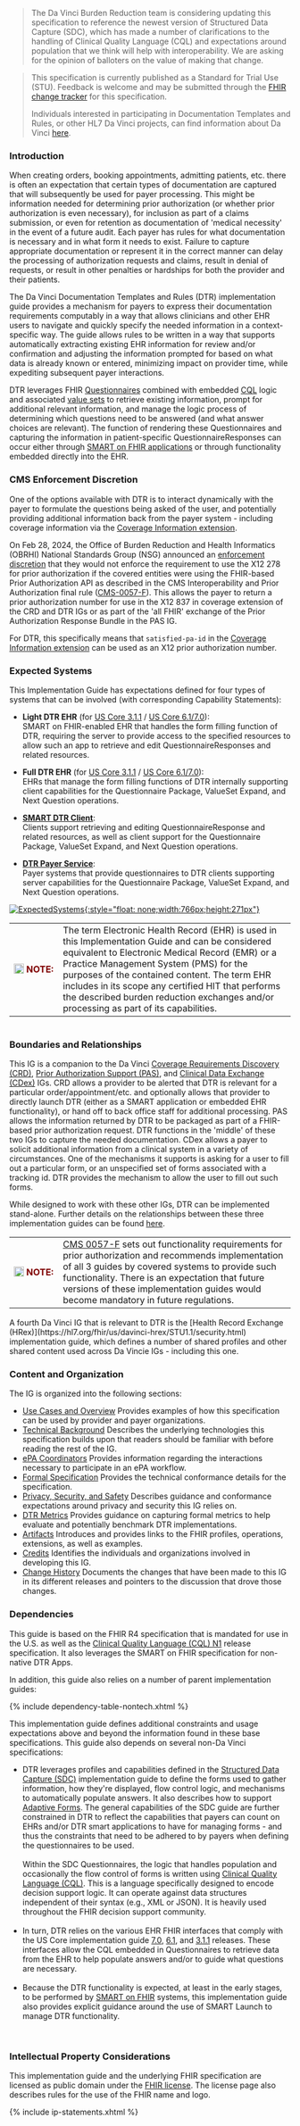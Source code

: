 <link rel="stylesheet" type="text/css" href="formatting.css" />

<blockquote class="note-to-balloters">
  <p>
    The Da Vinci Burden Reduction team is considering updating this specification to reference the newest version of Structured Data Capture (SDC), which has made a number of clarifications to the handling of Clinical Quality Language (CQL) and expectations around population that we think will help with interoperability.  We are asking for the opinion of balloters on the value of making that change.  
  </p>
</blockquote>

<blockquote class="stu-note">
<p>
This specification is currently published as a Standard for Trial Use (STU).  Feedback is welcome and may be submitted through the <a href="https://jira.hl7.org/secure/CreateIssueDetails!init.jspa?pid=10405&issuetype=10600&customfield_11302=FHIR-us-davinci-dtr">FHIR change tracker</a> for this specification.
</p>
<p>
Individuals interested in participating in Documentation Templates and Rules, or other HL7 Da Vinci projects, can find information about Da Vinci <a href="http://www.hl7.org/about/davinci">here</a>.
</p>
</blockquote>

### Introduction
When creating orders, booking appointments, admitting patients, etc. there is often an expectation that certain types of documentation are captured that will subsequently be used for payer processing.  This might be information needed for determining prior authorization (or whether prior authorization is even necessary), for inclusion as part of a claims submission, or even for retention as documentation of 'medical necessity' in the event of a future audit.  Each payer has rules for what documentation is necessary and in what form it needs to exist.  Failure to capture appropriate documentation or represent it in the correct manner can delay the processing of authorization requests and claims, result in denial of requests, or result in other penalties or hardships for both the provider and their patients.

The Da Vinci Documentation Templates and Rules (DTR) implementation guide provides a mechanism for payers to express their documentation requirements computably in a way that allows clinicians and other EHR users to navigate and quickly specify the needed information in a context-specific way.  The guide allows rules to be written in a way that supports automatically extracting existing EHR information for review and/or confirmation and adjusting the information prompted for based on what data is already known or entered, minimizing impact on provider time, while expediting subsequent payer interactions.

DTR leverages FHIR [Questionnaires](http://hl7.org/fhir/R4/questionnaire.html) combined with embedded [CQL](http://cql.hl7.org/N1/) logic and associated [value sets](artifacts.html#terminology-value-sets) to retrieve existing information, prompt for additional relevant information, and manage the logic process of determining which questions need to be answered (and what answer choices are relevant).  The function of rendering these Questionnaires and capturing the information in patient-specific QuestionnaireResponses can occur either through [SMART on FHIR applications](http://hl7.org/fhir/smart-app-launch/index.html) or through functionality embedded directly into the EHR.

### CMS Enforcement Discretion
One of the options available with DTR is to interact dynamically with the payer to formulate the questions being asked of the user, and potentially providing additional information back from the payer system - including coverage information via the [Coverage Information extension](https://build.fhir.org/ig/HL7/davinci-crd/StructureDefinition-ext-coverage-information.html).

On Feb 28, 2024, the Office of Burden Reduction and Health Informatics (OBRHI) National Standards Group (NSG) announced an [enforcement discretion](https://www.cms.gov/files/document/discretion-x12-278-enforcement-guidance-letter-remediated-2024-02-28.pdf) that they would not enforce the requirement to use the X12 278 for prior authorization if the covered entities were using the FHIR-based Prior Authorization API as described in the CMS Interoperability and Prior Authorization final rule ([CMS-0057-F](https://www.cms.gov/newsroom/fact-sheets/cms-interoperability-and-prior-authorization-final-rule-cms-0057-f)). This allows the payer to return a prior authorization number for use in the X12 837 in coverage extension of the CRD and DTR IGs or as part of the 'all FHIR' exchange of the Prior Authorization Response Bundle in the PAS IG. 

For DTR, this specifically means that `satisfied-pa-id` in the [Coverage Information extension](https://build.fhir.org/ig/HL7/davinci-crd/StructureDefinition-ext-coverage-information.html) can be used as an X12 prior authorization number.

### Expected Systems
This Implementation Guide has expectations defined for four types of systems that can be involved (with corresponding Capability Statements):
* **Light DTR EHR** (for [US Core 3.1.1](CapabilityStatement-light-dtr-ehr-311.html) / [US Core 6.1/7.0](CapabilityStatement-light-dtr-ehr-700.html)):  
  SMART on FHIR-enabled EHR that handles the form filling function of DTR, requiring the server to provide access to the specified resources to allow such an app to retrieve and edit QuestionnaireResponses and related resources.
    
* **Full DTR EHR** (for [US Core 3.1.1](CapabilityStatement-full-dtr-ehr-311.html) / [US Core 6.1/7.0](CapabilityStatement-full-dtr-ehr-700.html)):  
  EHRs that manage the form filling functions of DTR internally supporting client capabilities for the Questionnaire Package, ValueSet Expand, and Next Question operations.
    
*  [**SMART DTR Client**](CapabilityStatement-smart-dtr-client.html):  
  Clients support retrieving and editing QuestionnaireResponse and related resources, as well as client support for the Questionnaire Package, ValueSet Expand, and Next Question operations.
    
*  [**DTR Payer Service**](CapabilityStatement-dtr-payer-service.html):  
  Payer systems that provide questionnaires to DTR clients supporting server capabilities for the Questionnaire Package, ValueSet Expand, and Next Question operations.

[![ExpectedSystems](Actors.png){:style="float: none;width:766px;height:271px"}](Actors.png "Expected Systems")
  
<div markdown="1" class="notebox">
  <table style="border: none; margin-bottom: 0px;">
    <tr><td style="width: 72px; border: none"><img src="Note.png" style="float: left; width:18px; height:18px; margin: 0px;">&nbsp;<b><span style="color:maroon;">NOTE:</span></b></td>
      <td style="border: none"> 
 The term Electronic Health Record (EHR) is used in this Implementation Guide and can be considered equivalent to Electronic Medical Record (EMR) or a Practice Management System (PMS) for the purposes of the contained content.  The term EHR includes in its scope any certified HIT that performs the described burden reduction exchanges and/or processing as part of its capabilities.
      </td></tr>
  </table>
</div><br>

### Boundaries and Relationships
This IG is a companion to the Da Vinci [Coverage Requirements Discovery (CRD)](https://build.fhir.org/ig/HL7/davinci-crd/), [Prior Authorization Support (PAS)](http://build.fhir.org/ig/HL7/davinci-pas/), and [Clinical Data Exchange (CDex)](https://hl7.org/fhir/us/davinci-cdex/index.html) IGs.  CRD allows a provider to be alerted that DTR is relevant for a particular order/appointment/etc. and optionally allows that provider to directly launch DTR (either as a SMART application or embedded EHR functionality), or hand off to back office staff for additional processing.  PAS allows the information returned by DTR to be packaged as part of a FHIR-based prior authorization request.  DTR functions in the 'middle' of these two IGs to capture the needed documentation.  CDex allows a payer to solicit additional information from a clinical system in a variety of circumstances.  One of the mechanisms it supports is asking for a user to fill out a particular form, or an unspecified set of forms associated with a tracking id.  DTR provides the mechanism to allow the user to fill out such forms.

While designed to work with these other IGs, DTR can be implemented stand-alone.  Further details on the relationships between these three implementation guides can be found [here](burden.html#da-vinci-burden-reduction).  

<div markdown="1" class="notebox">
  <table style="border: none; margin-bottom: 0px;">
    <tr><td style="width: 72px; border: none"><img src="Note.png" style="float: left; width:18px; height:18px; margin: 0px;">&nbsp;<b><span style="color:maroon;">NOTE:</span></b></td>
      <td style="border: none"> 
  <a href="https://www.cms.gov/priorities/key-initiatives/burden-reduction/interoperability/policies-and-regulations/cms-interoperability-and-prior-authorization-final-rule-cms-0057-f">CMS 0057-F</a> sets out functionality requirements for prior authorization and recommends implementation of all 3 guides by covered systems to provide such functionality. There is an expectation that future versions of these implementation guides would become mandatory in future regulations.
      </td></tr>
  </table>
</div><br>
A fourth Da Vinci IG that is relevant to DTR is the [Health Record Exchange (HRex)](https://hl7.org/fhir/us/davinci-hrex/STU1.1/security.html) implementation guide, which defines a number of shared profiles and other shared content used across Da Vincie IGs - including this one.

### Content and Organization
The IG is organized into the following sections:

* [Use Cases and Overview](usecases.html) Provides examples of how this specification can be used by provider and payer organizations.
* [Technical Background](background.html) Describes the underlying technologies this specification builds upon that readers should be familiar with before reading the rest of the IG.
* [ePA Coordinators](epa.html) Provides information regarding the interactions necessary to participate in an ePA workflow.
* [Formal Specification](specification.html) Provides the technical conformance details for the specification.
* [Privacy, Security, and Safety](security.html) Describes guidance and conformance expectations around privacy and security this IG relies on.
* [DTR Metrics](metrics.html) Provides guidance on capturing formal metrics to help evaluate and potentially benchmark DTR implementations.
* [Artifacts](allartifacts.html) Introduces and provides links to the FHIR profiles, operations, extensions, as well as examples.
* [Credits](credits.html) Identifies the individuals and organizations involved in developing this IG.
* [Change History](changehistory.html) Documents the changes that have been made to this IG in its different releases and pointers to the discussion that drove those changes.
   
### Dependencies
This guide is based on the FHIR R4 specification that is mandated for use in the U.S. as well as the [Clinical Quality Language (CQL) N1](http://cql.hl7.org/N1/) release specification. It also leverages the SMART on FHIR specification for non-native DTR Apps.

In addition, this guide also relies on a number of parent implementation guides:

{% include dependency-table-nontech.xhtml %}

This implementation guide defines additional constraints and usage expectations above and beyond the information found in these base specifications.
This guide also depends on several non-Da Vinci specifications:

<div markdown="1" class="pbox">
<ul>
    <li>
        DTR leverages profiles and capabilities defined in the <a href="http://hl7.org/fhir/uv/sdc/STU3/">Structured Data Capture (SDC)</a> implementation guide to define the forms used to gather information, how they're displayed, flow control logic, and mechanisms to automatically populate answers.  It also describes how to support <a href="specification.html#adaptive-form-considerations">Adaptive Forms</a>.  The general capabilities of the SDC guide are further constrained in DTR to reflect the capabilities that payers can count on EHRs and/or DTR smart applications to have for managing forms - and thus the constraints that need to be adhered to by payers when defining the questionnaires to be used.
        <br><br>
        Within the SDC Questionnaires, the logic that handles population and occasionally the flow control of forms is written using <a href="http://cql.hl7.org/N1/">Clinical Quality Language (CQL)</a>.  This is a language specifically designed to encode decision support logic.  It can operate against data structures independent of their syntax (e.g., XML or JSON).  It is heavily used throughout the FHIR decision support community.
    </li>
    <br>
    <li>
        In turn, DTR relies on the various EHR FHIR interfaces that comply with the US Core implementation guide <a href="{{site.data.fhir.ver.uscore7}}">7.0</a>, <a href="{{site.data.fhir.ver.uscore6}}">6.1</a>, and <a href="{{site.data.fhir.ver.uscore3}}">3.1.1</a> releases.  These interfaces allow the CQL embedded in Questionnaires to retrieve data from the EHR to help populate answers and/or to guide what questions are necessary. 
    </li>
    <br>
    <li>
       Because the DTR functionality is expected, at least in the early stages, to be performed by <a href="http://hl7.org/fhir/smart-app-launch/index.html">SMART on FHIR</a> systems, this implementation guide also provides explicit guidance around the use of SMART Launch to manage DTR functionality.
    </li>
</ul>
</div>
<br>

### Intellectual Property Considerations
This implementation guide and the underlying FHIR specification are licensed as public domain under the [FHIR license](http://hl7.org/fhir/R4/license.html#license). The license page also describes rules for the use of the FHIR name and logo.

<div markdown="1" class="pbox">

{% include ip-statements.xhtml %}

</div>
<br>